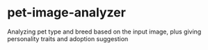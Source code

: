 # pet-image-analyzer
Analyzing pet type and breed based on the input image, plus giving personality traits and adoption suggestion
